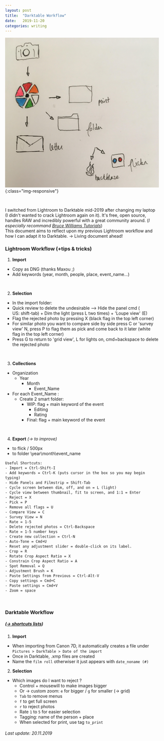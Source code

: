 ```yaml
---
layout: post
title:  "Darktable Workflow"
date:   2019-11-20 
categories: writing
---
```


![](/assets/photos/photo_workflow.jpg){:class="img-responsive"}

<br>


I switched from Lightroom to Darktable mid-2019 after changing my laptop (I didn't wanted to crack Lightroom again on it). It's free, open source, handles RAW and incredibly powerful with a great community around. 
(*I especially recommand [Bruce Williams Tutorials](https://www.youtube.com/watch?v=acMMl8duB-E&list=PL1yg3CQSIcvENs2oN0-4Huna0BGB0OIrY&index=2&t=0s)*)
<br>
This document aims to reflect upon my previous Lightroom workflow and how I can adapt it to Darktable. → Living document ahead!

### **Lightroom Workflow (+tips & tricks)**

1. **Import**
- Copy as DNG (thanks Maxou ;)
- Add keywords (year, month, people, place, event_name...)
<br>

2. **Selection**
- In the import folder:
- Quick review to delete the undesirable --> Hide the panel cmd ( US: shift-tab) + Dim the light (press L two times) + 'Loupe view' (E)
- Flag the rejected photo by pressing X (black flag in the top left corner)
- For similar photo you want to compare side by side press C or 'survey view' N, press P to flag them as pick and come back to it later (white flag in the top left corner)
- Press G to return to 'grid view', L for lights on, cmd+backspace to delete the rejected photo 
<br>

3. **Collections**
- Organization
	- Year
		- Month
			- Event_Name
- For each Event_Name :
	- Create 2 smart folder:
		- WIP: flag + main keyword of the event
			- Editing
			- Rating
		- Final: flag + main keyword of the event 
<br>

4. **Export** *(→ to improve)*
- to flick / 500px
- to folder \year\month\event_name


```
Useful Shortcuts:
- Import = Ctrl-Shift-I
- Add keywords = Ctrl-K (puts cursor in the box so you may begin typing)
- Hide Panels and Filmstrip = Shift-Tab
- Cycle screen between dim, off, and on = L (light)
- Cycle view between thumbnail, fit to screen, and 1:1 = Enter
- Reject = X
- Pick = P
- Remove all flags = U
- Compare View = C
- Survey View = N
- Rate = 1-5
- Delete rejected photos = Ctrl-Backspace
- Rate = 1-5 number keys
- Create new collection = Ctrl-N
- Auto-Tone = Cmd+U
- Reset any adjustment slider = double-click on its label.
- Crop = R
- Rotate Crop Aspect Ratio = X
- Constrain Crop Aspect Ratio = A
- Spot Removal = Q
- Adjustment Brush = K
- Paste Settings from Previous = Ctrl-Alt-V
- Copy settings = Cmd+C
- Paste settings = Cmd+V
- Zoom = space 
```

<br>

### **Darktable Workflow** 
##### ([→ shortcuts lists](https://www.darktable.org/usermanual/en/shortcuts.html))

1. **Import**
- When importing from Canon 7D, it automatically creates a file under `Pictures > DarkTable > Date of the import`
- Once in Darktable, .xmp files are created
- Name the `film roll` otherwiser it just appears with `date_noname (#)`

2. **Selection**
- Which images do I want to reject ?
	- Control + mousewill to make images bigger 
    - Or → custom zoom: `e` for bigger / `g` for smaller (→ grid)
    - `Tab` to remove menus
    - `f` to get full screen    
	- `r` to reject photos
    - Rate `1` to `5` for easier selection 
    - Tagging: name of the person + place 
    - When selected for print, use tag `to_print`



###### _Last update: 20.11.2019_